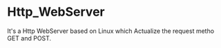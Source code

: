 # Http_WebServer
It's a Http WebServer based on Linux which Actualize the  request metho GET and POST.
